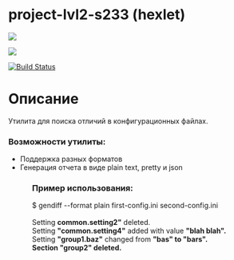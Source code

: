 # project-lvl2-s233 (hexlet)
<p>
<a href="https://codeclimate.com/github/codeclimate/codeclimate/maintainability"><img src="https://api.codeclimate.com/v1/badges/a99a88d28ad37a79dbf6/maintainability" /></a>

<a href="https://codeclimate.com/github/codeclimate/codeclimate/test_coverage"><img src="https://api.codeclimate.com/v1/badges/a99a88d28ad37a79dbf6/test_coverage" /></a>
</p>

[![Build Status](https://travis-ci.org/YankinA/project-lvl2-s233.svg?branch=master)](https://travis-ci.org/YankinA/project-lvl2-s233)


<h1>Описание</h1>
<p>Утилита для поиска отличий в конфигурационных файлах.</p>

<h3>Возможности утилиты:</h3>

<ul>
<li>Поддержка разных форматов</li>
<li>Генерация отчета в виде plain text, pretty и json</li>
<ul>

<h3>Пример использования:</h3>
<p>
$ gendiff --format plain first-config.ini second-config.ini<br><br>
Setting <b>common.setting2"</b> deleted.<br>
Setting <b>"common.setting4"</b> added with value <b>"blah blah".</b><br>
Setting <b>"group1.baz"</b> changed from <b>"bas" to <b>"bars"</b>.<br>
Section <b>"group2"</b> deleted.<br>
</p>




